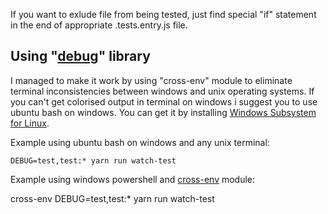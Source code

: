 If you want to exlude file from being tested, just find special "if" statement in the end of appropriate .tests.entry.js file.


## Using "[debug](https://www.npmjs.com/package/debug)" library

I managed to make it work by using "cross-env" module to eliminate terminal inconsistencies between windows and unix operating systems.
If you can't get colorised output in terminal on windows i suggest you to use ubuntu bash on windows. You can get it by installing [Windows Subsystem for Linux](https://docs.microsoft.com/en-us/windows/wsl/install-win10).

Example using ubuntu bash on windows and any unix terminal:

`DEBUG=test,test:* yarn run watch-test`

Example using windows powershell and [cross-env](https://www.npmjs.com/package/cross-env) module:

cross-env DEBUG=test,test:* yarn run watch-test
